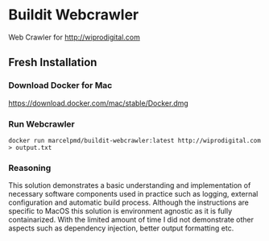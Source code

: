 # Buildit Webcrawler
Web Crawler for http://wiprodigital.com

## Fresh Installation

### Download Docker for Mac
https://download.docker.com/mac/stable/Docker.dmg


### Run Webcrawler
```
docker run marcelpmd/buildit-webcrawler:latest http://wiprodigital.com > output.txt
```
### Reasoning

This solution demonstrates a basic understanding and implementation of necessary software components used in practice
such as logging, external configuration and automatic build process. Although the instructions are specific to MacOS
this solution is environment agnostic as it is fully containarized. With the limited amount of time
I did not demonstrate other aspects such as dependency injection, better output formatting etc.
